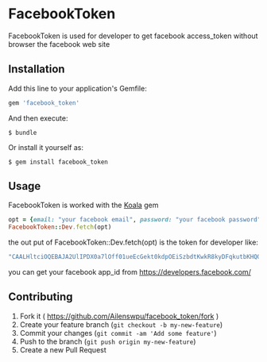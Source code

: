 # FacebookToken

FacebookToken is used for developer to get facebook access_token without browser the facebook web site

## Installation

Add this line to your application's Gemfile:

```ruby
gem 'facebook_token'
```

And then execute:

    $ bundle

Or install it yourself as:

    $ gem install facebook_token

## Usage
FacebookToken is worked with the [Koala](https://github.com/arsduo/koala) gem
```ruby
opt = {email: "your facebook email", password: "your facebook password", app_id: "your facebook app_id" }  
FacebookToken::Dev.fetch(opt)
```
the out put of FacebookToken::Dev.fetch(opt) is the token for developer like: 
```ruby
"CAALHltciOQEBAJA2UlIPDX0a7lOff01ueEcGekt0kdpOEiSzbdtKwkR8kyDFqkutbKHQ0tP7Ga647OSysDsmafHy1euhnEG0P2LgmRpWZBx9fhMt9YMi4csJAjooUzzLCXQTsTB8LROlDVAcW4ZASNY3PiRHadMGyxbGwuhp6WRWY6g6fLWWVnQpJZBoEVb0DtekZAJFjjOkndLpg2q4"
```
you can get your facebook app_id from https://developers.facebook.com/    

## Contributing

1. Fork it ( https://github.com/Ailenswpu/facebook_token/fork )
2. Create your feature branch (`git checkout -b my-new-feature`)
3. Commit your changes (`git commit -am 'Add some feature'`)
4. Push to the branch (`git push origin my-new-feature`)
5. Create a new Pull Request
